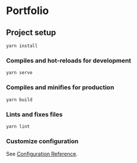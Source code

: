 # Portfolio

## Project setup

```command-line
yarn install
```

### Compiles and hot-reloads for development

```command-line
yarn serve
```

### Compiles and minifies for production

```command-line
yarn build
```

### Lints and fixes files

```command-line
yarn lint
```

### Customize configuration

See [Configuration Reference](https://cli.vuejs.org/config/).
